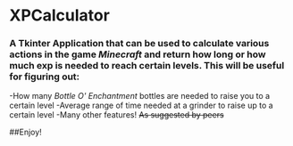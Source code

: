# XPCalculator

### A Tkinter Application that can be used to calculate various actions in the game *Minecraft* and return how long or how much exp is needed to reach certain levels. This will be useful for figuring out:
-How many *Bottle O' Enchantment* bottles are needed to raise you to a certain level
-Average range of time needed at a grinder to raise up to a certain level
-Many other features! ~~As suggested by peers~~

##Enjoy!
